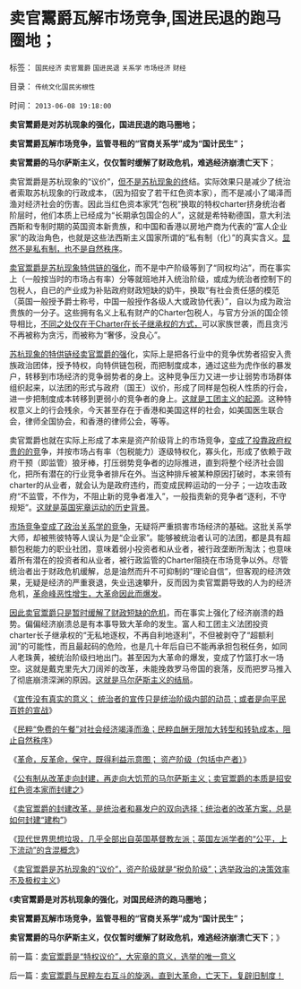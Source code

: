 # 卖官鬻爵瓦解市场竞争,国进民退的跑马圈地；

标签： `国民经济` `卖官鬻爵` `国进民退` `关系学` `市场经济` `财经` 

目录： `传统文化国民劣根性`

时间： `2013-06-08 19:18:00`

**卖官鬻爵是对苏杭现象的强化，国进民退的跑马圈地；**

**卖官鬻爵瓦解市场竞争，监管寻租的“官商关系学”成为“国计民生”；**

**卖官鬻爵的马尔萨斯主义，仅仅暂时缓解了财政危机，难逃经济崩溃亡天下**；

[](http://photo.blog.sina.com.cn/showpic.html#blogid=5563a64d0102ebmz&url=http://s5.sinaimg.cn/orignal/5563a64dgdea2ac938424)

卖官鬻爵是苏杭现象的“议价”，[但不是苏杭现象的终](../../../2013/1/13/雷日科夫和朱镕基分别证实的“苏杭现象”.md)结。实际效果只是减少了统治者索取苏杭现象的行政成本，（因为招安了若干红色资本家），而不是减小了竭泽而渔对经济社会的伤害。因此当红色资本家凭“包税”换取的特权charter挤身统治者阶层时，他们本质上已经成为“长期承包国企的人”，这就是希特勒德国，意大利法西斯和专制时期的英国资本新贵族，和中国和香港以房地产商为代表的“富人企业家”的政治角色，也就是这些法西斯主义国家所谓的“私有制（化）”的真实含义。[显然不是私有制，也不是自然秩序](../../../2013/2/18/香港不民主，也不自由，资本主义程度不高.md)。

[卖官鬻爵是苏杭现象特供链的强化](../../../2013/6/7/诱人的卖官鬻爵！统治者和暴发户的封建的改革共识.md)，而不是中产阶级等到了“同权均沾”，而在事实上（一般按当时的市场占有率）分等就班地并入统治阶级，或成为统治者控制下的包税人，自已的产业成为补贴政府财政短缺的奶牛，换取“有社会责任感的模范（英国一般授予爵士称号，中国一般授作各级人大或政协代表）”，自以为成为政治贵族的一分子。这些拥有名义上私有财产的Charter包税人，与官方分派的国企领导相比，[不同之处仅在于Charter在长子继承权的方式，](../../../2012/10/10/封建社会为什么要保持长子继承权的完整性？.md)可以家族世袭，而且贪污不再被称为贪污，而被称为“奢侈，没良心”。

[苏杭现象的特供链经卖官鬻爵的强](../../../2013/6/7/卖官鬻爵的封建的改革，公有制走向大饥荒的马尔萨斯主义.md)化，实际上是把各行业中的竞争优势者招安入贵族政治团体，授予特权，向特供链包税，而把制度成本，通过这些为虎作伥的暴发户，转移到市场经济的竞争弱势者的身上。这种竞争压力又进一步让弱势市场群体组织起来，以法团的形式与政府（国王）议价，形成了同样是包税人性质的行会，进一步把制度成本转移到更弱小的竞争者的身上。[这就是工团主义的起源](../../../2012/6/6/汪洋同志的“工会选举”不是“社区自治”.md)。这种特权意义上的行会残余，今天甚至存在于香港和美国这样的社会，如美国医生联合会，律师全国协会，和香港的律师公会，等等。

卖官鬻爵也就在实际上形成了本来是资产阶级背上的市场竞争，[变成了投靠政府权贵的的竞](../../../2011/11/16/“信仰”“无私”“道德”“向弱者倾斜”的含义.md)争，并按市场占有率（包税能力）逐级特权化，寡头化，形成了依赖于政府干预（即监管）狼牙棒，打压弱势竞争者的边际推进，直到将整个经济社会固化，把所有潜在的行业竞争者排斥在外。当这种排斥被某种原因打破时，本来领有charter的从业者，就会认为是政府违约，而变成民粹运动的一分子；一边攻击政府“不监管，不作为，不阻止新的竞争者准入”，一般指责新的竞争者“逐利，不守规矩”。[这就是英国宪章运动的历史背景](../../../2011/12/20/大宪章和宪章运动，工会和通往奴役之路.md)。

[市场竞争变成了政治关系学的竞争](../../../2013/3/28/华西村成功的关系学，是否中华国学的软实力？.md)，无疑将严重损害市场经济的基础。这批关系学大师，却被熊彼特等人误认为是“企业家”。能够被统治者认可的法团，都是具有超额包税能力的职业社团，意味着弱小投资者和从业者，被行政垄断所淘汰；也意味着所有潜在的投资者和从业者，被行政监管的Charter阻挠在市场竞争以外。尽管统治者出于财政危机缓解，总是油然而升不可抑制的“理论自信”，但客观的经济效果，无疑是经济的严重衰退，失业迅速攀升，反而因为卖官鬻爵导致的人为的经济危机，[革命峰恶性增生，大革命因此而爆发](../../../2013/6/6/民粹革命队伍的血酬是民主进程的纯粹阻力；.md)。

[因此卖官鬻爵只是暂时缓解了财政短缺的危机](../../../2013/5/31/执政合法性的丧失，以财政危机为症状，以经济崩溃为根本，以革命为显象.md)，而在事实上强化了经济崩溃的趋势。偏偏经济崩溃总是有本事导致大革命的发生。富人和工团主义法团投资charter长子继承权的“无私地逐权，不再自利地逐利”，不但被剥夺了“超额利润”的可能性，而且最起码的危险，也是几十年后自已不能再承担包税任务，如同人老珠黄，被统治阶级扫地出门。甚至因为大革命的爆发，变成了竹篮打水一场空。这就是戴克里先大刀阔斧的改革，未能挽救罗马帝国的衰落，反而把罗马推入了彻底崩溃深渊的原因。[这就是马尔萨斯主义的结局](../../../2013/6/7/茅于轼悖误,英国传统基督教狗屎大餐的梦工场.md)。

《[宣传没有真实的意义； 统治者的宣传只是统治阶级内部的动员；或者是向平民百姓的宣战](../../../2013/6/6/宣传只是统治阶级内部的动员；或者是向平民百姓的宣战.md)》

《[民粹“免费的午餐”对社会经济竭泽而渔；民粹血酬无限加大转型和转轨成本，阻止自然秩序](../../../2013/6/6/民粹革命队伍的血酬是民主进程的纯粹阻力；.md)》

《[革命，反革命，保守，既得利益示意图； 资产阶级（包括中产者）](../../../2013/6/6/革命，反革命，保守，既得利益的结构图及说明.md)》

《[公有制从改革走向封建，再走向大饥荒的马尔萨斯主义；卖官鬻爵的本质是招安红色资本家而封建之](../../../2013/6/7/卖官鬻爵的封建的改革，公有制走向大饥荒的马尔萨斯主义.md)》

《[卖官鬻爵的封建改革，是统治者和暴发户的双向选择；统治者的改革方案，总是如何封建“建构”](../../../2013/6/7/诱人的卖官鬻爵！统治者和暴发户的封建的改革共识.md)》

《[现代世界思想垃圾，几乎全部出自英国基督教左派；英国左派学者的“公平，上下流动”的含混概念](../../../2013/6/7/茅于轼悖误,英国传统基督教狗屎大餐的梦工场.md)》

《[卖官鬻爵是苏杭现象的“议价”，资产阶级就是“税负阶级”；选举政治的决策效率不及极权主义](../../../2013/6/8/卖官鬻爵是“特权议价”，大宪章的意义，选举的唯一意义.md)》

《**卖官鬻爵是对苏杭现象的强化，对国民经济的跑马圈地；**

**卖官鬻爵瓦解市场竞争，监管寻租的“官商关系学”成为“国计民生”；**

**卖官鬻爵的马尔萨斯主义，仅仅暂时缓解了财政危机，难逃经济崩溃亡天下**；》



前一篇：[卖官鬻爵是“特权议价”，大宪章的意义，选举的唯一意义](../../../2013/6/8/卖官鬻爵是“特权议价”，大宪章的意义，选举的唯一意义.md)

后一篇：[卖官鬻爵与民粹左右互斗的旋涡，直到大革命，亡天下，复辟旧制度！](../../../2013/6/8/卖官鬻爵与民粹左右互斗的旋涡，直到大革命，亡天下，复辟旧制度！.md)